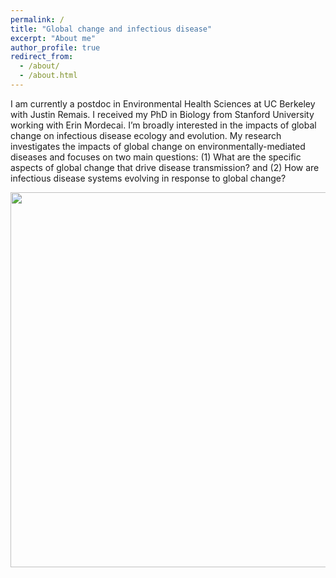 ```yaml
---
permalink: /
title: "Global change and infectious disease"
excerpt: "About me"
author_profile: true
redirect_from: 
  - /about/
  - /about.html
---
```


I am currently a postdoc in Environmental Health Sciences at UC Berkeley with Justin Remais. I received my PhD in Biology from Stanford University working with Erin Mordecai. I’m broadly interested in the impacts of global change on infectious disease ecology and evolution. My research investigates the impacts of global change on environmentally-mediated diseases and focuses on two main questions: (1) What are the specific aspects of global change that drive disease transmission? and (2) How are infectious disease systems evolving in response to global change?


<p align="center">
  <img width="600"
    src="http://lcouper.github.io/assets/Sampling1.jpg">
  </p>    
<p align="center"> 



  
